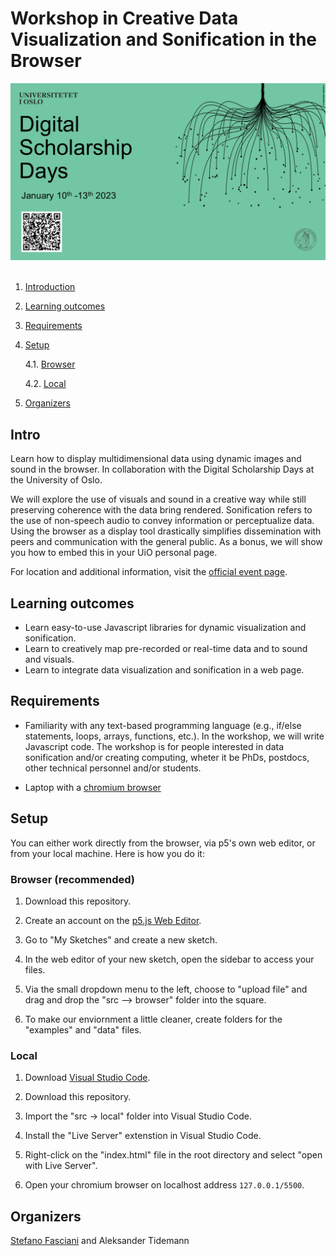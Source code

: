 # Workshop in Creative Data Visualization and Sonification in the Browser

<div align="left">
 <img src="/fig/dsc-days.png" width=600>
</div>
</br>

1. [Introduction](#intro)
2. [Learning outcomes](#learning-outcomes)
3. [Requirements](#requirements)
4. [Setup](#setup)

   4.1. [Browser](#browser-recommended)

   4.2. [Local](#local)

5. [Organizers](#organizers)

## Intro

Learn how to display multidimensional data using dynamic images and sound in the browser. In collaboration with the Digital Scholarship Days at the University of Oslo.

We will explore the use of visuals and sound in a creative way while still preserving coherence with the data bring rendered. Sonification refers to the use of non-speech audio to convey information or perceptualize data. Using the browser as a display tool drastically simplifies dissemination with peers and communication with the general public. As a bonus, we will show you how to embed this in your UiO personal page.

For location and additional information, visit the [official event page](https://www.ub.uio.no/english/courses-events/events/all-libraries/2023/digital-scholarship-days/data-visualization.html).

## Learning outcomes

- Learn easy-to-use Javascript libraries for dynamic visualization and sonification.
- Learn to creatively map pre-recorded or real-time data and to sound and visuals.
- Learn to integrate data visualization and sonification in a web page.

## Requirements

- Familiarity with any text-based programming language (e.g., if/else statements, loops, arrays, functions, etc.). In the workshop, we will write Javascript code. The workshop is for people interested in data sonification and/or creating computing, wheter it be PhDs, postdocs, other technical personnel and/or students.

- Laptop with a [chromium browser](<https://en.wikipedia.org/wiki/Chromium_(web_browser)>)

## Setup

You can either work directly from the browser, via p5's own web editor, or from your local machine. Here is how you do it:

### Browser (recommended)

1. Download this repository.

2. Create an account on the [p5.js Web Editor](https://editor.p5js.org/).

3. Go to "My Sketches" and create a new sketch.

4. In the web editor of your new sketch, open the sidebar to access your files.

5. Via the small dropdown menu to the left, choose to "upload file" and drag and drop the "src --> browser" folder into the square.

6. To make our enviornment a little cleaner, create folders for the "examples" and "data" files.

### Local

1. Download [Visual Studio Code](https://code.visualstudio.com/download).

2. Download this repository.

3. Import the "src -> local" folder into Visual Studio Code.

<!-- <div align="left">
 <img src="/fig/local-3-vsc.png" width=600>
</div>
</br> -->

4. Install the "Live Server" extenstion in Visual Studio Code.

5. Right-click on the "index.html" file in the root directory and select "open with Live Server".

6. Open your chromium browser on localhost address `127.0.0.1/5500`.

## Organizers

[Stefano Fasciani](https://github.com/stefanofasciani) and Aleksander Tidemann
